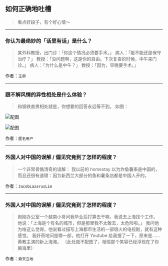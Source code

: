## 如何正确地吐槽

> 看点好段子，有个好心情～


 
---

### 你认为最绝妙的「话里有话」是什么？

> 某外科教授，出门诊：「你这个情况必须要手术。」
> 病人：「能不能还是保守治疗？」
> 教授：「没问题啊，这是你的自由。下次复查的时候，中午来门诊。」
> 病人：「为什么是中午？」
> 教授：「因为，早晚要手术。」


作者：`王郝`

---

### 跟不解风情的异性相处是什么体验？

> 和钢铁直男相处就是，你想要的回答永远等不到。
> 如图：



![配图](http://pic2.zhimg.com/70/v2-97a04a1df341b65551b300f314a93a99_b.jpg)



![配图](http://pic3.zhimg.com/70/v2-7f8e2eb58df0f4a50ef6f83f1cdf106a_b.jpg)


作者：`匿名用户`

---

### 外国人对中国的误解 / 偏见究竟到了怎样的程度？

> 一个非常骨骼清奇的误解：
> 我以前的 homestay 以为炸鱼薯条是中国的，而且还很有道理：因为新西兰大部分的鱼和薯条店都是中国人开的。


作者：`JacobLazarusLim`

---

### 外国人对中国的误解 / 偏见究竟到了怎样的程度？

> 刚刚办公室一个越南小哥问我毕业后打算去干嘛，我说去上海找个工作。
> 他说：「上海是个有名的城市，但是那里我不太敢去，太危险啦。」
> 我问他为啥这么觉得。他说看过描写上海都市生活的一部很火的电视剧，就有这种感觉。
> 我好奇地问是哪一部，他打开 Youtube 给我搜了一下，原来是……
> 黄教主演的新上海滩。
> （此处就不配图了，相信那个笑容已经浮现在了你脑海里）


作者：`鼎天立地`